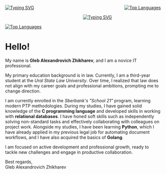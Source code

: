 <link rel="stylesheet" type="text/css" href="/css/styles.css">

<p style="display: flex; justify-content: space-between; width: 100%;">
  <a href="https://git.io/typing-svg" style="flex: 1; text-align: left;">
    <img src="https://readme-typing-svg.demolab.com/?lines=Work,+Study+and+Coding!" alt="Typing SVG" />
  </a>  
  <a
  </a>
  <a href="https://github.com/anuraghazra/github-readme-stats" style="flex: 1; text-align: right;">
    <img src="https://github-readme-stats.vercel.app/api/top-langs/?username=Zhikharevgleb&theme=tokyonight&show_icons=true" alt="Top Languages"
  </a>
</p>

<p style="display: flex; justify-content: space-between; align-items: flex-start; width: 100%;">
  <a href="https://git.io/typing-svg" style="flex: 1; text-align: left;">
    <img src="https://readme-typing-svg.demolab.com/?lines=Work,+Study+and+Coding!" alt="Typing SVG" style="max-width: 100%; height: auto;" />
  </a>
  <div style="flex-grow: 1;"></div> <!-- Пустой столбец без указанного размера -->
  <a href="https://github.com/anuraghazra/github-readme-stats" style="flex: 1; text-align: right;">
    <img src="https://github-readme-stats.vercel.app/api/top-langs/?username=Zhikharevgleb" alt="Top Languages" style="max-width: 100%; height: auto;" />
  </a>
</p>



# Hello!

My name is **Gleb Alexandrovich Zhikharev**, and I am a novice IT professional.

My primary education background is in law. Currently, I am a third-year student at the *Ural State Law University*. Over time, I realized that law does not align with my career goals and professional ambitions, prompting me to change direction.

I am currently enrolled in the *Sberbank's "School 21"* program, learning modern PTP methodologies. During my studies, I have gained solid knowledge of the **C programming language** and developed skills in working with **relational databases**. I have honed soft skills such as independently solving non-standard tasks and effectively collaborating with colleagues on project work. Alongside my studies, I have been learning **Python**, which I have already applied in my previous legal job for automating document workflows, and I have also acquired the basics of **Golang**.

I am focused on active development and professional growth, ready to tackle new challenges and engage in productive collaboration.

Best regards,  
Gleb Alexandrovich Zhikharev
